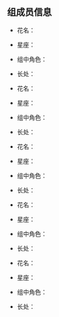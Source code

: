 组成员信息
---
* 花名：
* 星座：
* 组中角色：
* 长处：<br/>

* 花名：
* 星座：
* 组中角色：
* 长处：<br/>

* 花名：
* 星座：
* 组中角色：
* 长处：<br/>

* 花名：
* 星座：
* 组中角色：
* 长处：<br/>

* 花名：
* 星座：
* 组中角色：
* 长处：<br/>

